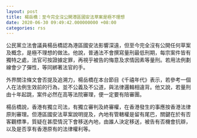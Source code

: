 ```yaml
---
layout: post
title: 楊岳橋：至今完全沒公開港區國安法草案是極不理想
date: 2020-06-30 09:49:42.000000000 +08:00
categories: rss
---
```


公民黨立法會議員楊岳橋認為港區國安法影響深遠，但至今完全沒有公開任何草案及概念，是極不理想的做法。他說，普通法不會撰寫量刑最低刑期，每宗案件皆有獨特之處，法官可按證據定罪，再視乎被告的悔意及求情因素等量刑。若用法例劃線會少了彈性，等同綁著法官的手。

外界關注條文會否提及追溯力，楊岳橋在本台節目《千禧年代》表示，若參考一個人在法例生效前的行為，並不公義及不公道，與法律邏輯相違背。他又說，若量刑由十年起跳，案件必然在高等法院審理，便一定要有陪審團。

楊岳橋說，香港有獨立司法，有獨立審判及終審權，在香港發生的事應按香港法律原則審理。但港區國安法草案說明提及，內地有管轄權是留有尾巴，關鍵在於有否客觀標準，質疑在甚麼情況下會移送內地，由誰人決定移送，被告有否機會抗辯，以及是否享有香港原有的法律權利等。
